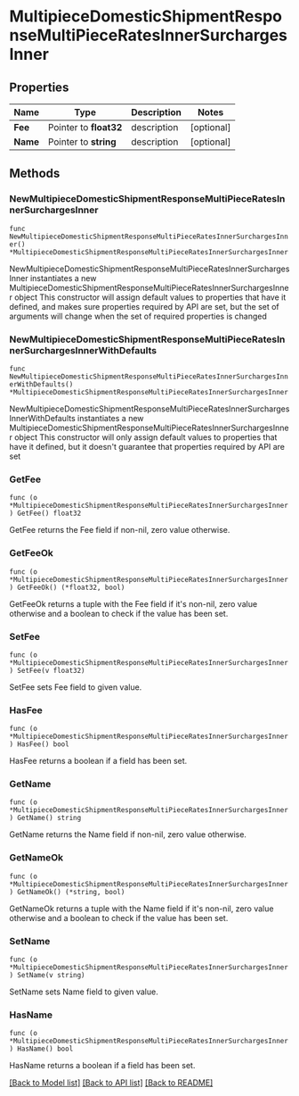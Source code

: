 # MultipieceDomesticShipmentResponseMultiPieceRatesInnerSurchargesInner

## Properties

Name | Type | Description | Notes
------------ | ------------- | ------------- | -------------
**Fee** | Pointer to **float32** | description | [optional] 
**Name** | Pointer to **string** | description | [optional] 

## Methods

### NewMultipieceDomesticShipmentResponseMultiPieceRatesInnerSurchargesInner

`func NewMultipieceDomesticShipmentResponseMultiPieceRatesInnerSurchargesInner() *MultipieceDomesticShipmentResponseMultiPieceRatesInnerSurchargesInner`

NewMultipieceDomesticShipmentResponseMultiPieceRatesInnerSurchargesInner instantiates a new MultipieceDomesticShipmentResponseMultiPieceRatesInnerSurchargesInner object
This constructor will assign default values to properties that have it defined,
and makes sure properties required by API are set, but the set of arguments
will change when the set of required properties is changed

### NewMultipieceDomesticShipmentResponseMultiPieceRatesInnerSurchargesInnerWithDefaults

`func NewMultipieceDomesticShipmentResponseMultiPieceRatesInnerSurchargesInnerWithDefaults() *MultipieceDomesticShipmentResponseMultiPieceRatesInnerSurchargesInner`

NewMultipieceDomesticShipmentResponseMultiPieceRatesInnerSurchargesInnerWithDefaults instantiates a new MultipieceDomesticShipmentResponseMultiPieceRatesInnerSurchargesInner object
This constructor will only assign default values to properties that have it defined,
but it doesn't guarantee that properties required by API are set

### GetFee

`func (o *MultipieceDomesticShipmentResponseMultiPieceRatesInnerSurchargesInner) GetFee() float32`

GetFee returns the Fee field if non-nil, zero value otherwise.

### GetFeeOk

`func (o *MultipieceDomesticShipmentResponseMultiPieceRatesInnerSurchargesInner) GetFeeOk() (*float32, bool)`

GetFeeOk returns a tuple with the Fee field if it's non-nil, zero value otherwise
and a boolean to check if the value has been set.

### SetFee

`func (o *MultipieceDomesticShipmentResponseMultiPieceRatesInnerSurchargesInner) SetFee(v float32)`

SetFee sets Fee field to given value.

### HasFee

`func (o *MultipieceDomesticShipmentResponseMultiPieceRatesInnerSurchargesInner) HasFee() bool`

HasFee returns a boolean if a field has been set.

### GetName

`func (o *MultipieceDomesticShipmentResponseMultiPieceRatesInnerSurchargesInner) GetName() string`

GetName returns the Name field if non-nil, zero value otherwise.

### GetNameOk

`func (o *MultipieceDomesticShipmentResponseMultiPieceRatesInnerSurchargesInner) GetNameOk() (*string, bool)`

GetNameOk returns a tuple with the Name field if it's non-nil, zero value otherwise
and a boolean to check if the value has been set.

### SetName

`func (o *MultipieceDomesticShipmentResponseMultiPieceRatesInnerSurchargesInner) SetName(v string)`

SetName sets Name field to given value.

### HasName

`func (o *MultipieceDomesticShipmentResponseMultiPieceRatesInnerSurchargesInner) HasName() bool`

HasName returns a boolean if a field has been set.


[[Back to Model list]](../README.md#documentation-for-models) [[Back to API list]](../README.md#documentation-for-api-endpoints) [[Back to README]](../README.md)


